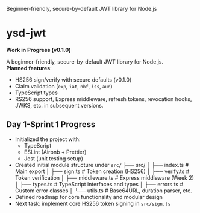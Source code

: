 Beginner-friendly, secure-by-default JWT library for Node.js

# ysd-jwt
**Work in Progress (v0.1.0)**

A beginner-friendly, secure-by-default JWT library for Node.js.  
**Planned features**:
- HS256 sign/verify with secure defaults (v0.1.0)
- Claim validation (`exp`, `iat`, `nbf`, `iss`, `aud`)
- TypeScript types
- RS256 support, Express middleware, refresh tokens, revocation hooks, JWKS, etc. in subsequent versions.

## Day 1-Sprint 1 Progress
- Initialized the project with:
  - TypeScript
  - ESLint (Airbnb + Prettier)
  - Jest (unit testing setup)
- Created initial module structure under `src/`
├── src/
│   ├── index.ts          # Main export
│   ├── sign.ts           # Token creation (HS256)
│   ├── verify.ts         # Token verification
│   ├── middleware.ts     # Express middleware (Week 2)
│   ├── types.ts          # TypeScript interfaces and types
│   ├── errors.ts         # Custom error classes
│   └── utils.ts          # Base64URL, duration parser, etc.
- Defined roadmap for core functionality and modular design
- Next task: implement core HS256 token signing in `src/sign.ts`
